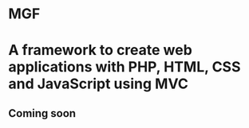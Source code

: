 # MGF
# A framework to create web applications with PHP, HTML, CSS and JavaScript using MVC

## Coming soon